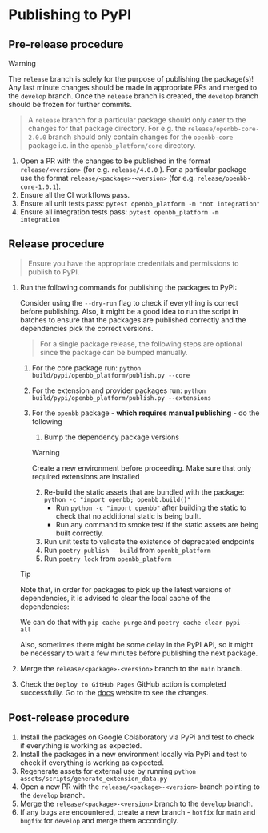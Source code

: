 # Publishing to PyPI

## Pre-release procedure

> [!WARNING]
> The `release` branch is solely for the purpose of publishing the package(s)! Any last minute changes should be made in appropriate PRs and merged to the `develop` branch. Once the `release` branch is created, the `develop` branch should be frozen for further commits.

> A `release` branch for a particular package should only cater to the changes for that package directory. For e.g. the `release/openbb-core-2.0.0` branch should only contain changes for the `openbb-core` package i.e. in the `openbb_platform/core` directory.

1. Open a PR with the changes to be published in the format `release/<version>` (for e.g. `release/4.0.0` ). For a particular package use the format `release/<package>-<version>` (for e.g. `release/openbb-core-1.0.1`).
2. Ensure all the CI workflows pass.
3. Ensure all unit tests pass: `pytest openbb_platform -m "not integration"`
4. Ensure all integration tests pass: `pytest openbb_platform -m integration`

## Release procedure

> Ensure you have the appropriate credentials and permissions to publish to PyPI.

1. Run the following commands for publishing the packages to PyPI:

    Consider using the `--dry-run` flag to check if everything is correct before publishing.
    Also, it might be a good idea to run the script in batches to ensure that the packages are published correctly and the dependencies pick the correct versions.

    > For a single package release, the following steps are optional since the package can be bumped manually.

    1. For the core package run: `python build/pypi/openbb_platform/publish.py --core`
    2. For the extension and provider packages run: `python build/pypi/openbb_platform/publish.py --extensions`
    3. For the `openbb` package - **which requires manual publishing** - do the following
         1. Bump the dependency package versions

        > [!WARNING]
        > Create a new environment before proceeding.
        > Make sure that only required extensions are installed

         2. Re-build the static assets that are bundled with the package: `python -c "import openbb; openbb.build()"`
            - Run `python -c "import openbb"` after building the static to check that no additional static is being built.
            - Run any command to smoke test if the static assets are being built correctly.
         3. Run unit tests to validate the existence of deprecated endpoints
         4. Run `poetry publish --build` from `openbb_platform`
         5. Run `poetry lock` from `openbb_platform`

    > [!TIP]
    > Note that, in order for packages to pick up the latest versions of dependencies, it is advised to clear the local cache of the dependencies:
    >
    > We can do that with `pip cache purge` and `poetry cache clear pypi --all`
    >
    > Also, sometimes there might be some delay in the PyPI API, so it might be necessary to wait a few minutes before publishing the next package.

2. Merge the `release/<package>-<version>` branch to the `main` branch.
3. Check the `Deploy to GitHub Pages` GitHub action is completed successfully. Go to the [docs](https://docs.openbb.co) website to see the changes.

## Post-release procedure

1. Install the packages on Google Colaboratory via PyPi and test to check if everything is working as expected.
2. Install the packages in a new environment locally via PyPi and test to check if everything is working as expected.
3. Regenerate assets for external use by running `python assets/scripts/generate_extension_data.py`
4. Open a new PR with the `release/<package>-<version>` branch pointing to the `develop` branch.
5. Merge the `release/<package>-<version>` branch to the `develop` branch.
6. If any bugs are encountered, create a new branch - `hotfix` for `main` and `bugfix` for `develop` and merge them accordingly.
